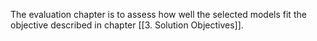 The evaluation chapter is to assess how well the selected models fit the objective described in chapter [[3. Solution Objectives]].
